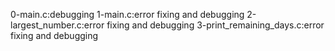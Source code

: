 0-main.c:debugging
1-main.c:error fixing and debugging
2-largest_number.c:error fixing and debugging
3-print_remaining_days.c:error fixing and debugging